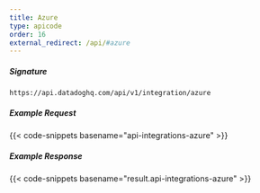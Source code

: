 ```yaml
---
title: Azure
type: apicode
order: 16
external_redirect: /api/#azure
---
```


##### Signature
`https://api.datadoghq.com/api/v1/integration/azure`

##### Example Request
{{< code-snippets basename="api-integrations-azure" >}}

##### Example Response
{{< code-snippets basename="result.api-integrations-azure" >}}
